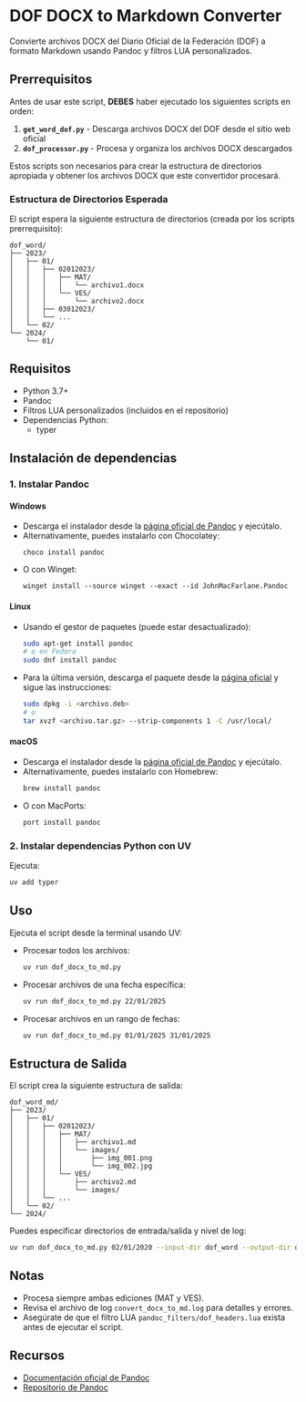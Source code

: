# DOF DOCX to Markdown Converter

Convierte archivos DOCX del Diario Oficial de la Federación (DOF) a formato Markdown usando Pandoc y filtros LUA personalizados.

## Prerrequisitos

Antes de usar este script, **DEBES** haber ejecutado los siguientes scripts en orden:

1. **`get_word_dof.py`** - Descarga archivos DOCX del DOF desde el sitio web oficial
2. **`dof_processor.py`** - Procesa y organiza los archivos DOCX descargados

Estos scripts son necesarios para crear la estructura de directorios apropiada y obtener los archivos DOCX que este convertidor procesará.

### Estructura de Directorios Esperada

El script espera la siguiente estructura de directorios (creada por los scripts prerrequisito):

```
dof_word/
├── 2023/
│   ├── 01/
│   │   ├── 02012023/
│   │   │   ├── MAT/
│   │   │   │   └── archivo1.docx
│   │   │   └── VES/
│   │   │       └── archivo2.docx
│   │   ├── 03012023/
│   │   └── ...
│   └── 02/
└── 2024/
    └── 01/
```

## Requisitos

- Python 3.7+
- Pandoc
- Filtros LUA personalizados (incluidos en el repositorio)
- Dependencias Python:
  - typer

## Instalación de dependencias

### 1. Instalar Pandoc

#### Windows
- Descarga el instalador desde la [página oficial de Pandoc](https://github.com/jgm/pandoc/releases/latest) y ejecútalo.
- Alternativamente, puedes instalarlo con Chocolatey:
  ```pwsh
  choco install pandoc
  ```
- O con Winget:
  ```pwsh
  winget install --source winget --exact --id JohnMacFarlane.Pandoc
  ```

#### Linux
- Usando el gestor de paquetes (puede estar desactualizado):
  ```bash
  sudo apt-get install pandoc
  # o en Fedora
  sudo dnf install pandoc
  ```
- Para la última versión, descarga el paquete desde la [página oficial](https://github.com/jgm/pandoc/releases/latest) y sigue las instrucciones:
  ```bash
  sudo dpkg -i <archivo.deb>
  # o
  tar xvzf <archivo.tar.gz> --strip-components 1 -C /usr/local/
  ```

#### macOS
- Descarga el instalador desde la [página oficial de Pandoc](https://github.com/jgm/pandoc/releases/latest) y ejecútalo.
- Alternativamente, puedes instalarlo con Homebrew:
  ```bash
  brew install pandoc
  ```
- O con MacPorts:
  ```bash
  port install pandoc
  ```

### 2. Instalar dependencias Python con UV

Ejecuta:
```bash
uv add typer
```

## Uso

Ejecuta el script desde la terminal usando UV:

- Procesar todos los archivos:
  ```bash
  uv run dof_docx_to_md.py
  ```
- Procesar archivos de una fecha específica:
  ```bash
  uv run dof_docx_to_md.py 22/01/2025
  ```
- Procesar archivos en un rango de fechas:
  ```bash
  uv run dof_docx_to_md.py 01/01/2025 31/01/2025
  ```

## Estructura de Salida

El script crea la siguiente estructura de salida:

```
dof_word_md/
├── 2023/
│   ├── 01/
│   │   ├── 02012023/
│   │   │   ├── MAT/
│   │   │   │   ├── archivo1.md
│   │   │   │   └── images/
│   │   │   │       ├── img_001.png
│   │   │   │       └── img_002.jpg
│   │   │   └── VES/
│   │   │       ├── archivo2.md
│   │   │       └── images/
│   │   └── ...
│   └── 02/
└── 2024/
```


Puedes especificar directorios de entrada/salida y nivel de log:
```bash
uv run dof_docx_to_md.py 02/01/2020 --input-dir dof_word --output-dir dof_word_md --log-level DEBUG
```

## Notas
- Procesa siempre ambas ediciones (MAT y VES).
- Revisa el archivo de log `convert_docx_to_md.log` para detalles y errores.
- Asegúrate de que el filtro LUA `pandoc_filters/dof_headers.lua` exista antes de ejecutar el script.

## Recursos
- [Documentación oficial de Pandoc](https://pandoc.org/installing.html)
- [Repositorio de Pandoc](https://github.com/jgm/pandoc)
